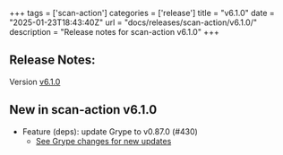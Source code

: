 +++
tags = ['scan-action']
categories = ['release']
title = "v6.1.0"
date = "2025-01-23T18:43:40Z"
url = "docs/releases/scan-action/v6.1.0/"
description = "Release notes for scan-action v6.1.0"
+++

## Release Notes:
Version [v6.1.0](https://github.com/anchore/scan-action/releases/tag/v6.1.0)

## New in scan-action v6.1.0

- Feature (deps): update Grype to v0.87.0 (#430) 
    - [See Grype changes for new updates](https://github.com/anchore/grype/releases/tag/v0.87.0)
